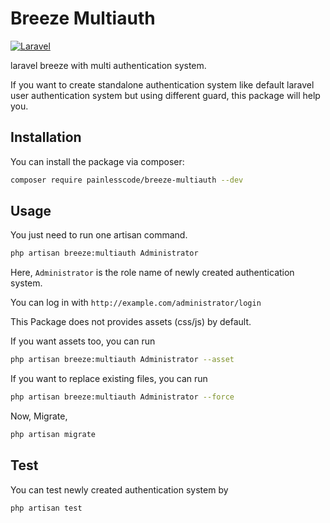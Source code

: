 # Breeze Multiauth

[![Laravel](https://github.com/painlesscode/breeze-multiauth/workflows/Laravel/badge.svg)](https://github.com/painlesscode/breeze-multiauth/actions?query=workflow%3ALaravel)

laravel breeze with multi authentication system.

If you want to create standalone authentication system like default laravel user authentication system but using different guard, this package will help you.

## Installation
You can install the package via composer:
``` bash
composer require painlesscode/breeze-multiauth --dev
```
 
## Usage

You just need to run one artisan command.
```sh
php artisan breeze:multiauth Administrator
```
Here, `Administrator` is the role name of newly created authentication system.


You can log in with `http://example.com/administrator/login`

This Package does not provides assets (css/js) by default.

If you want assets too, you can run
```sh
php artisan breeze:multiauth Administrator --asset
```

If you want to replace existing files, you can run
```sh
php artisan breeze:multiauth Administrator --force
```

Now, Migrate,

```sh
php artisan migrate
```

## Test
You can test newly created authentication system by
```sh
php artisan test
```
